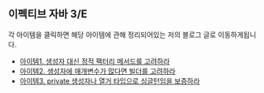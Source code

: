 ## 이펙티브 자바 3/E

각 아이템을 클릭하면 해당 아이템에 관해 정리되어있는 저의 블로그 글로 이동하게됩니다.

- [아이템1. 생성자 대신 정적 팩터리 메서드를 고려하라](https://developer-hm.tistory.com/61)
- [아이템2. 생성자에 매개변수가 많다면 빌더를 고려하라](https://developer-hm.tistory.com/69)
- [아이템3. private 생성자나 열거 타입으로 싱글턴임을 보증하라](https://developer-hm.tistory.com/76)

